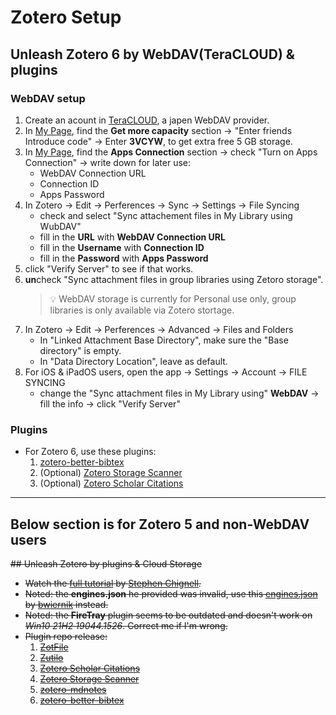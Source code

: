 # Zotero Setup

## Unleash Zotero 6 by WebDAV(TeraCLOUD) & plugins

### WebDAV setup

1. Create an acount in [TeraCLOUD](https://teracloud.jp/en/), a japen WebDAV provider.
2. In [My Page](https://teracloud.jp/en/modules/mypage/usage/), find the **Get more capacity** section -> "Enter friends Introduce code" -> Enter **3VCYW**, to get extra free 5 GB storage.
3. In [My Page](https://teracloud.jp/en/modules/mypage/usage/), find the **Apps Connection** section -> check "Turn on Apps Connection" -> write down for later use:
   - WebDAV Connection URL
   - Connection ID
   - Apps Password
4. In Zotero -> Edit -> Perferences -> Sync -> Settings -> File Syncing
   - check and select "Sync attachement files in My Library using WubDAV"
   - fill in the **URL** with **WebDAV Connection URL**
   - fill in the **Username** with **Connection ID**
   - fill in the **Password** with **Apps Password**
5. click "Verify Server" to see if that works.
6. **un**check "Sync attachment files in group libraries using Zetoro storage".
   > 💡 WebDAV storage is currently for Personal use only, group libraries is only available via Zotero stortage.
7. In Zotero -> Edit -> Perferences -> Advanced -> Files and Folders
   - In "Linked Attachment Base Directory", make sure the "Base directory" is empty.
   - In "Data Directory Location", leave as default.
8. For iOS & iPadOS users, open the app -> Settings -> Account -> FILE SYNCING
   - change the "Sync attachment files in My Library using" **WebDAV** -> fill the info -> click "Verify Server"

### Plugins

- For Zotero 6, use these plugins:
  1. [zotero-better-bibtex](https://github.com/retorquere/zotero-better-bibtex/releases/)
  2. (Optional) [Zotero Storage Scanner](https://github.com/retorquere/zotero-storage-scanner/releases/)
  3. (Optional) [Zotero Scholar Citations](https://github.com/beloglazov/zotero-scholar-citations/raw/master/builds/zotero-scholar-citations-1.9.3-fx.xpi)

---

## Below section is for Zotero 5 and non-WebDAV users

<strike>## Unleash Zotero by plugins & Cloud Storage

- Watch the [full tutorial](https://www.researchgate.net/publication/325828616_Tutorial_The_Best_Reference_Manager_Setup_Zotero_ZotFile_Cloud_Storage) by [Stephen Chignell](https://www.researchgate.net/profile/Stephen-Chignell).
- Noted: the **engines.json** he provided was invalid, use this [engines.json](https://github.com/bwiernik/zotero-tools/blob/master/engines.json) by [bwiernik](https://github.com/bwiernik) instead.
- Noted: the **FireTray** plugin seems to be outdated and doesn't work on _Win10 21H2 19044.1526_. Correct me if I'm wrong.
- Plugin repo release:
  1. [ZotFile](https://github.com/jlegewie/zotfile/releases/)
  2. [Zutilo](https://github.com/wshanks/Zutilo/releases)
  3. [Zotero Scholar Citations](https://github.com/beloglazov/zotero-scholar-citations/raw/master/builds/zotero-scholar-citations-1.9.3-fx.xpi)
  4. [Zotero Storage Scanner](https://github.com/retorquere/zotero-storage-scanner/releases/)
  5. [zotero-mdnotes](https://github.com/argenos/zotero-mdnotes/releases/)
  6. [zotero-better-bibtex](https://github.com/retorquere/zotero-better-bibtex/releases/)</strike>
